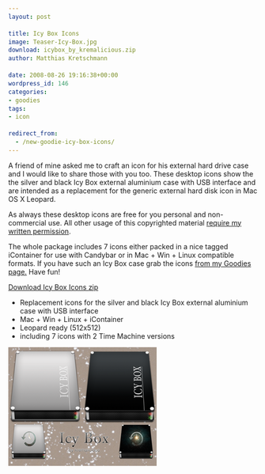 ```yaml
---
layout: post

title: Icy Box Icons
image: Teaser-Icy-Box.jpg
download: icybox_by_kremalicious.zip
author: Matthias Kretschmann

date: 2008-08-26 19:16:38+00:00
wordpress_id: 146
categories:
- goodies
tags:
- icon

redirect_from:
  - /new-goodie-icy-box-icons/
---
```


A friend of mine asked me to craft an icon for his external hard drive case and I would like to share those with you too. These desktop icons show the the silver and black Icy Box external aluminium case with USB interface and are intended as a replacement for the generic external hard disk icon in Mac OS X Leopard.

As always these desktop icons are free for you personal and non-commercial use. All other usage of this copyrighted material [require my written permission](http://www.kremalicious.com/about/contact/).

The whole package includes 7 icons either packed in a nice tagged iContainer for use with Candybar or in Mac + Win + Linux compatible formats. If you have such an Icy Box case grab the icons [from my Goodies page.](http://www.kremalicious.com/goodies/#icons) Have fun!

<p class="content-download">
    <a class="icon-download" href="/media/{{ page.download }}">Download Icy Box Icons <span>zip</span></a>
</p>

  * Replacement icons for the silver and black Icy Box external aluminium case with USB interface
  * Mac + Win + Linux + iContainer
  * Leopard ready (512x512)
  * including 7 icons with 2 Time Machine versions

[![Icy Box Icons](/media/icybox_teaser2_small.png)](/media/icybox_teaser2.jpg)
